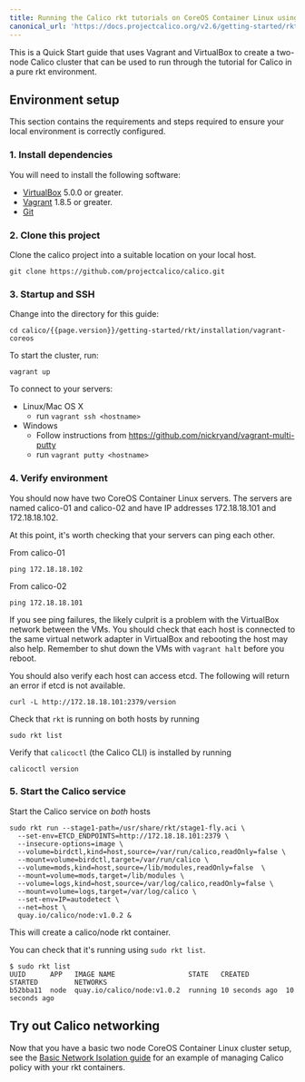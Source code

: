 ```yaml
---
title: Running the Calico rkt tutorials on CoreOS Container Linux using Vagrant and VirtualBox
canonical_url: 'https://docs.projectcalico.org/v2.6/getting-started/rkt/installation/vagrant-coreos/'
---
```


This is a Quick Start guide that uses Vagrant and VirtualBox to create a two-node
Calico cluster that can be used to run through the tutorial for Calico in a
pure rkt environment.

## Environment setup

This section contains the requirements and steps required to ensure your local
environment is correctly configured.

### 1. Install dependencies

You will need to install the following software:

* [VirtualBox][virtualbox] 5.0.0 or greater.
* [Vagrant][vagrant] 1.8.5 or greater.
* [Git][git]

### 2. Clone this project

Clone the calico project into a suitable location on your local host.

    git clone https://github.com/projectcalico/calico.git

### 3. Startup and SSH

Change into the directory for this guide:

    cd calico/{{page.version}}/getting-started/rkt/installation/vagrant-coreos

To start the cluster, run:

    vagrant up

To connect to your servers:

* Linux/Mac OS X
    * run `vagrant ssh <hostname>`
* Windows
    * Follow instructions from https://github.com/nickryand/vagrant-multi-putty
    * run `vagrant putty <hostname>`

### 4. Verify environment

You should now have two CoreOS Container Linux servers. The servers are named calico-01 and calico-02
and have IP addresses 172.18.18.101 and 172.18.18.102.

At this point, it's worth checking that your servers can ping each other.

From calico-01

    ping 172.18.18.102

From calico-02

    ping 172.18.18.101

If you see ping failures, the likely culprit is a problem with the VirtualBox network between the VMs.  You should
check that each host is connected to the same virtual network adapter in VirtualBox and rebooting the host may also
help.  Remember to shut down the VMs with `vagrant halt` before you reboot.

You should also verify each host can access etcd.  The following will return an error if etcd is not available.

    curl -L http://172.18.18.101:2379/version

Check that `rkt` is running on both hosts by running

    sudo rkt list

Verify that `calicoctl` (the Calico CLI) is installed by running

    calicoctl version


### 5. Start the Calico service

Start the Calico service on *both* hosts

```shell
sudo rkt run --stage1-path=/usr/share/rkt/stage1-fly.aci \
  --set-env=ETCD_ENDPOINTS=http://172.18.18.101:2379 \
  --insecure-options=image \
  --volume=birdctl,kind=host,source=/var/run/calico,readOnly=false \
  --mount=volume=birdctl,target=/var/run/calico \
  --volume=mods,kind=host,source=/lib/modules,readOnly=false  \
  --mount=volume=mods,target=/lib/modules \
  --volume=logs,kind=host,source=/var/log/calico,readOnly=false \
  --mount=volume=logs,target=/var/log/calico \
  --set-env=IP=autodetect \
  --net=host \
  quay.io/calico/node:v1.0.2 &
```

This will create a calico/node rkt container.

You can check that it's running using `sudo rkt list`.

```shell
$ sudo rkt list
UUID      APP	IMAGE NAME                  STATE   CREATED         STARTED         NETWORKS
b52bba11  node  quay.io/calico/node:v1.0.2  running 10 seconds ago  10 seconds ago
```

## Try out Calico networking

Now that you have a basic two node CoreOS Container Linux cluster setup, see the
[Basic Network Isolation guide]({{site.baseurl}}/{{page.version}}/getting-started/rkt/tutorials/basic)
for an example of managing Calico policy with your rkt containers.

[virtualbox]: https://www.virtualbox.org/
[vagrant]: https://www.vagrantup.com/downloads.html
[git]: http://git-scm.com/
